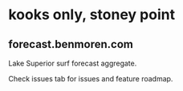 # kooks only, stoney point
## forecast.benmoren.com

Lake Superior surf forecast aggregate.

Check issues tab for issues and feature roadmap.
